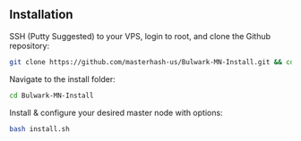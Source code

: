## Installation

SSH (Putty Suggested) to your VPS, login to root, and clone the Github repository:

```bash
git clone https://github.com/masterhash-us/Bulwark-MN-Install.git && cd Bulwark-MN-Install
```
Navigate to the install folder:

```bash
cd Bulwark-MN-Install
```

Install & configure your desired master node with options:

```bash
bash install.sh 
```
